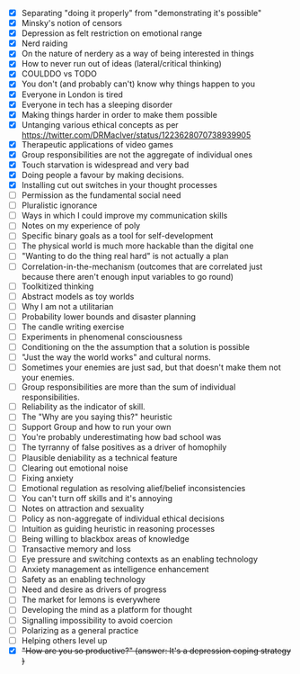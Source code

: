 * [x] Separating "doing it properly" from "demonstrating it's possible"
* [x] Minsky's notion of censors
* [x] Depression as felt restriction on emotional range
* [x] Nerd raiding
* [x] On the nature of nerdery as a way of being interested in things
* [x] How to never run out of ideas (lateral/critical thinking)
* [x] COULDDO vs TODO
* [x] You don't (and probably can't) know why things happen to you
* [x] Everyone in London is tired
* [x] Everyone in tech has a sleeping disorder
* [x] Making things harder in order to make them possible
* [x] Untanging various ethical concepts as per https://twitter.com/DRMacIver/status/1223628070738939905
* [x] Therapeutic applications of video games
* [x] Group responsibilities are not the aggregate of individual ones
* [x] Touch starvation is widespread and very bad
* [x] Doing people a favour by making decisions.
* [x] Installing cut out switches in your thought processes
* [ ] Permission as the fundamental social need
* [ ] Pluralistic ignorance
* [ ] Ways in which I could improve my communication skills
* [ ] Notes on my experience of poly
* [ ] Specific binary goals as a tool for self-development
* [ ] The physical world is much more hackable than the digital one
* [ ] "Wanting to do the thing real hard" is not actually a plan
* [ ] Correlation-in-the-mechanism (outcomes that are correlated just because there aren't enough input variables to go round)
* [ ] Toolkitized thinking
* [ ] Abstract models as toy worlds
* [ ] Why I am not a utilitarian
* [ ] Probability lower bounds and disaster planning
* [ ] The candle writing exercise
* [ ] Experiments in phenomenal consciousness
* [ ] Conditioning on the the assumption that a solution is possible
* [ ] "Just the way the world works" and cultural norms.
* [ ] Sometimes your enemies are just sad, but that doesn't make them not your enemies.
* [ ] Group responsibilities are more than the sum of individual responsibilities.
* [ ] Reliability as the indicator of skill.
* [ ] The "Why are you saying this?" heuristic
* [ ] Support Group and how to run your own
* [ ] You're probably underestimating how bad school was
* [ ] The tyrranny of false positives as a driver of homophily
* [ ] Plausible deniability as a technical feature
* [ ] Clearing out emotional noise
* [ ] Fixing anxiety
* [ ] Emotional regulation as resolving alief/belief inconsistencies
* [ ] You can't turn off skills and it's annoying
* [ ] Notes on attraction and sexuality
* [ ] Policy as non-aggregate of individual ethical decisions
* [ ] Intuition as guiding heuristic in reasoning processes
* [ ] Being willing to blackbox areas of knowledge
* [ ] Transactive memory and loss
* [ ] Eye pressure and switching contexts as an enabling technology
* [ ] Anxiety management as intelligence enhancement
* [ ] Safety as an enabling technology
* [ ] Need and desire as drivers of progress
* [ ] The market for lemons is everywhere
* [ ] Developing the mind as a platform for thought
* [ ] Signalling impossibility to avoid coercion
* [ ] Polarizing as a general practice
* [ ] Helping others level up
* [x] ~~"How are you so productive?" (answer: It's a depression coping strategy )~~
